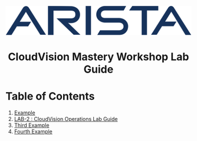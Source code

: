 <p align="center">
  <img img src="Images/2560px-Arista-networks-logo.svg.png" width="800" />
</p>

<!-- title only -->
<h1 align="center"> CloudVision Mastery Workshop Lab Guide </h1>


# Table of Contents
1. [Example](#example)
2. [LAB-2 : CloudVision Operations Lab Guide](https://github.com/arista-rockies/Workshops/blob/main/CloudVision/Lab-Guide/Lab-Guide-2.md)
3. [Third Example](#third-example)
4. [Fourth Example](#fourth-examplehttpwwwfourthexamplecom)



